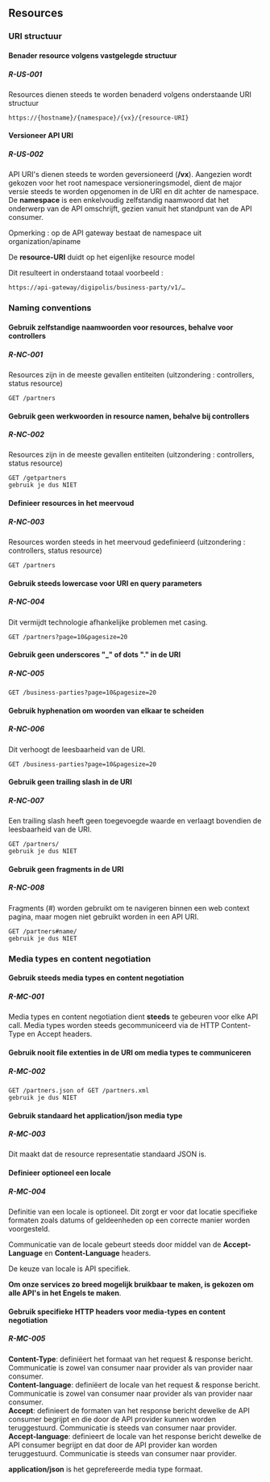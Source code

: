 ## Resources

### URI structuur
#### Benader resource volgens vastgelegde structuur
##### R-US-001 
Resources dienen steeds te worden benaderd volgens onderstaande URI structuur
```prettyprint
https://{hostname}/{namespace}/{vx}/{resource-URI}
```

#### Versioneer API URI
##### R-US-002 
API URI's dienen steeds te worden geversioneerd (**/vx**). Aangezien wordt gekozen voor het root namespace versioneringsmodel, dient de major versie steeds te worden opgenomen in de URI en dit achter de namespace.  
De **namespace** is een enkelvoudig zelfstandig naamwoord dat het onderwerp van de API omschrijft, gezien vanuit het standpunt van de API consumer.

Opmerking : op de API gateway bestaat de namespace uit organization/apiname

De **resource-URI** duidt op het eigenlijke resource model

Dit resulteert in onderstaand totaal voorbeeld :
``` prettyprint
https://api-gateway/digipolis/business-party/v1/…
```

### Naming conventions
#### Gebruik zelfstandige naamwoorden voor resources, behalve voor controllers
##### R-NC-001 
Resources zijn in de meeste gevallen entiteiten (uitzondering : controllers, status resource)
``` prettyprint
GET /partners
```

#### Gebruik geen werkwoorden in resource namen, behalve bij controllers
##### R-NC-002 
Resources zijn in de meeste gevallen entiteiten (uitzondering : controllers, status resource)
``` prettyprint
GET /getpartners
gebruik je dus NIET
```

#### Definieer resources in het meervoud
##### R-NC-003 
Resources worden steeds in het meervoud gedefinieerd (uitzondering : controllers, status resource)
``` prettyprint
GET /partners
```

#### Gebruik steeds lowercase voor URI en query parameters
##### R-NC-004 
Dit vermijdt technologie afhankelijke problemen met casing.
``` prettyprint
GET /partners?page=10&pagesize=20
```

#### Gebruik geen underscores "\_" of dots "." in de URI
##### R-NC-005
``` prettyprint
GET /business-parties?page=10&pagesize=20
```

#### Gebruik hyphenation om woorden van elkaar te scheiden
##### R-NC-006
Dit verhoogt de leesbaarheid van de URI.
``` prettyprint
GET /business-parties?page=10&pagesize=20
```

#### Gebruik geen trailing slash in de URI
##### R-NC-007
Een trailing slash heeft geen toegevoegde waarde en verlaagt bovendien de leesbaarheid van de URI.
``` prettyprint
GET /partners/
gebruik je dus NIET
```

#### Gebruik geen fragments in de URI
##### R-NC-008
Fragments (\#) worden gebruikt om te navigeren binnen een web context pagina, maar mogen niet gebruikt worden in een API URI.
``` prettyprint
GET /partners#name/
gebruik je dus NIET
```

### Media types en content negotiation
#### Gebruik steeds media types en content negotiation
##### R-MC-001
Media types en content negotiation dient **steeds** te gebeuren voor elke API call. Media types worden steeds gecommuniceerd via de HTTP Content-Type en Accept headers.

#### Gebruik nooit file extenties in de URI om media types te communiceren
##### R-MC-002
``` prettyprint
GET /partners.json of GET /partners.xml
gebruik je dus NIET
```

#### Gebruik standaard het application/json media type
##### R-MC-003
Dit maakt dat de resource representatie standaard JSON is.

#### Definieer optioneel een locale
##### R-MC-004
Definitie van een locale is optioneel. Dit zorgt er voor dat locatie specifieke formaten zoals datums of geldeenheden op een correcte manier worden voorgesteld.

Communicatie van de locale gebeurt steeds door middel van de **Accept-Language** en **Content-Language** headers.

De keuze van locale is API specifiek.

**Om onze services zo breed mogelijk bruikbaar te maken, is gekozen om alle API's in het Engels te maken**.

#### Gebruik specifieke HTTP headers voor media-types en content negotiation
##### R-MC-005
**Content-Type**: definiëert het formaat van het request & response bericht. Communicatie is zowel van consumer naar provider als van provider naar consumer.  
**Content-language**: definiëert de locale van het request & response bericht. Communicatie is zowel van consumer naar provider als van provider naar consumer.  
**Accept**: definieert de formaten van het response bericht dewelke de API consumer begrijpt en die door de API provider kunnen worden teruggestuurd. Communicatie is steeds van consumer naar provider.  
**Accept-language**: definieert de locale van het response bericht dewelke de API consumer begrijpt en dat door de API provider kan worden teruggestuurd. Communicatie is steeds van consumer naar provider.  

**application/json** is het geprefereerde media type formaat.
